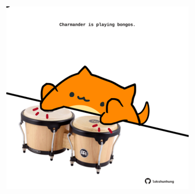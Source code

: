 <!-- built at 11/12/2021, 14:01:57 UTC -->
<p align="center">
  <img width="500" height="500" src="./ReadmeImage.svg">
</p>
